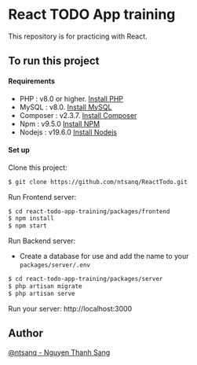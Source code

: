 # React TODO App training

This repository is for practicing with React.
## To run this project

#### Requirements
- PHP : v8.0 or higher. [Install PHP](https://nextgentips.com/2022/01/31/how-to-install-php-8-1-on-ubuntu-20-04/?noamp=mobile)
- MySQL : v8.0. [Install MySQL](https://www.digitalocean.com/community/tutorials/how-to-install-mysql-on-ubuntu-20-04)
- Composer : v2.3.7. [Install Composer](https://www.digitalocean.com/community/tutorials/how-to-install-and-use-composer-on-ubuntu-20-04)
- Npm : v9.5.0 [Install NPM](https://www.simplified.guide/nodejs/install-in-ubuntu-latest)
- Nodejs : v19.6.0 [Install Nodejs](https://www.simplified.guide/nodejs/install-in-ubuntu-latest)

#### Set up

Clone this project:
```sh  
$ git clone https://github.com/ntsanq/ReactTodo.git
``` 

Run Frontend server:
```sh  
$ cd react-todo-app-training/packages/frontend
$ npm install
$ npm start
``` 

Run Backend server:
- Create a database for use and add the name to your `packages/server/.env`

```sh                                     
$ cd react-todo-app-training/packages/server
$ php artisan migrate
$ php artisan serve
``` 

Run your server: http://localhost:3000
## Author

[@ntsanq - Nguyen Thanh Sang](https://github.com/ntsanq)

